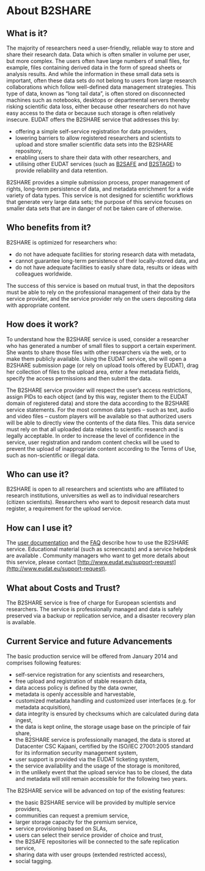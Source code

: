 # About B2SHARE
## What is it?

The majority of researchers need a user-friendly, reliable way to store and share their research data. Data which is often smaller in volume per user, but more complex. The users often have large numbers of small files, for example, files containing derived data in the form of spread sheets or analysis results. And while the information in these small data sets is important, often these data sets do not belong to users from large research collaborations which follow well-defined data management strategies. This type of data, known as “long tail data”, is often stored on disconnected machines such as notebooks, desktops or departmental servers thereby risking scientific data loss, either because other researchers do not have easy access to the data or because such storage is often relatively insecure. EUDAT offers the B2SHARE service that addresses this by:

* offering a simple self-service registration for data providers,
* lowering barriers to allow registered researchers and scientists to upload and store smaller scientific data sets into the B2SHARE repository,
* enabling users to share their data with other researchers, and
* utilising other EUDAT services (such as [B2SAFE](http://www.eudat.eu/b2safe) and [B2STAGE](http://www.eudat.eu/b2stage)) to provide reliability and data retention.

B2SHARE provides a simple submission process, proper management of rights, long-term persistence of data, and metadata enrichment for a wide variety of data types. This service is not designed for scientific workflows that generate very large data sets; the purpose of this service focuses on smaller data sets that are in danger of not be taken care of otherwise.

## Who benefits from it?

B2SHARE is optimized for researchers who:

* do not have adequate facilities for storing research data with metadata,
* cannot guarantee long-term persistence of their locally-stored data, and
* do not have adequate facilities to easily share data, results or ideas with colleagues worldwide.

The success of this service is based on mutual trust, in that the depositors must be able to rely on the professional management of their data by the service provider, and the service provider rely on the users depositing data with appropriate content.

## How does it work?

To understand how the B2SHARE service is used, consider a researcher who has generated a number of small files to support a certain experiment. She wants to share those files with other researchers via the web, or to make them publicly available. Using the EUDAT service, she will open a B2SHARE submission page (or rely on upload tools offered by EUDAT), drag her collection of files to the upload area, enter a few metadata fields, specify the access permissions and then submit the data.

The B2SHARE service provider will respect the user’s access restrictions, assign PIDs to each object (and by this way, register them to the EUDAT domain of registered data) and store the data according to the B2SHARE service statements. For the most common data types – such as text, audio and video files – custom players will be available so that authorized users will be able to directly view the contents of the data files. This data service must rely on that all uploaded data relates to scientific research and is legally acceptable. In order to increase the level of confidence in the service, user registration and random content checks will be used to prevent the upload of inappropriate content according to the Terms of Use, such as non-scientific or illegal data.

## Who can use it?

B2SHARE is open to all researchers and scientists who are affiliated to research institutions, universities as well as to individual researchers (citizen scientists). Researchers who want to deposit research data must register, a requirement for the upload service.

## How can I use it?

The [user documentation](http://www.eudat.eu/userdoc) and the [FAQ](http://www.eudat.eu/b2share-faq-generic) describe how to use the B2SHARE service. Educational material (such as screencasts) and a service helpdesk are available . Community managers who want to get more details about this service, please contact [http://www.eudat.eu/support-request](http://www.eudat.eu/support-request).

## What about Costs and Trust?

The B2SHARE service is free of charge for European scientists and researchers. The service is professionally managed and data is safely preserved via  a backup or replication service, and a disaster recovery plan is available.

## Current Service and future Advancements

The basic production service will be offered from January 2014 and comprises following features:

* self-service registration for any scientists and researchers,
* free upload and registration of stable research data,
* data access policy is defined by the data owner,
* metadata is openly accessible and harvestable,
* customized metadata handling and customized user interfaces (e.g. for metadata acquisition),
* data integrity is ensured by checksums which are calculated during data ingest,
* the data is kept online, the storage usage base on the principle of fair share,
* the B2SHARE service is professionally managed, the data is stored at Datacenter CSC Kajaani, certified by the ISO/IEC 27001:2005 standard for its information security management system,
* user support is provided via the EUDAT ticketing system,
* the service availability and the usage of the storage is monitored,
* in the unlikely event that the upload service has to be closed, the data and metadata will still remain accessible for the following two years.

The B2SHARE service will be advanced on top of the existing features:

* the basic B2SHARE service will be provided by multiple service providers,
* communities can request a premium service,
* larger storage capacity for the premium service,
* service provisioning based on SLAs,
* users can select their service provider of choice and trust,
* the B2SAFE repositories will be connected to the safe replication service,
* sharing data with user groups (extended restricted access),
* social tagging.

